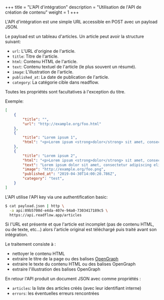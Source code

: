 +++
title = "L'API d'intégration"
description = "Utilisation de l'API de création de contenu"
weight = 1
+++

L'API d'intégration est une simple URL accessible en POST avec un payload JSON.

Le payload est un tableau d'articles. Un article peut avoir la structure suivant:

- `url`: L'URL d'origine de l'article.
- `title`: Titre de l'article.
- `html`: Contenu HTML de l'article.
- `text`: Contenu textuel de l'article (le plus souvent un résumé).
- `image`: L'illustration de l'article.
- `published_at`: La date de publication de l'article.
- `category`: La catégorie cible dans readflow.

Toutes les propriétés sont facultatives à l'exception du titre.

Exemple:

```json
[
    {
        "title": "",
        "url": "http://example.org/foo.html"
    },
    {
        "title": "Lorem ipsum 1",
        "html": "<p>Lorem ipsum <strong>dolor</strong> sit amet, consectetur adipiscing elit, ...</p>"
    },
    {
        "title": "Lorem ipsum 2",
        "html": "<p>Lorem ipsum <strong>dolor</strong> sit amet, consectetur adipiscing elit, ...</p>",
        "text": "Lorem ipsum dolor sit amet, consectetur adipiscing elit, ...",
        "image": "http://example.org/foo.png",
        "published_at": "2019-04-30T14:00:20.786Z",
        "category": "test",
    }
]
```

L'API utilise l'API key via une authentification basic:

```bash
$ cat payload.json | http \
  -a api:89b5700d-e4da-407e-94a0-7303417189c5 \
  https://api.readflow.app/articles
```

Si l'URL est présente et que l'article est incomplet (pas de contenu HTML, ou de texte, etc...) alors l'article original est téléchargé puis traité avant son intégration.

Le traitement consiste à :

- nettoyer le contenu HTML
- extraire le titre de la page ou des balises [OpenGraph][opengraph]
- extraire le texte du contenu HTML ou des balises OpenGraph
- extraire l'illustration des balises OpenGraph

En retour l'API produit un document JSON avec comme propriétés :

- `articles`: la liste des articles créés (avec leur identifiant interne)
- `errors`: les éventuelles erreurs rencontrées

[opengraph]: http://ogp.me/
